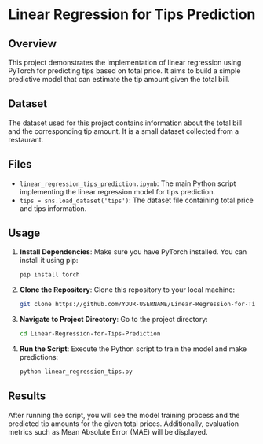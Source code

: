 # Linear Regression for Tips Prediction

## Overview
This project demonstrates the implementation of linear regression using PyTorch for predicting tips based on total price. It aims to build a simple predictive model that can estimate the tip amount given the total bill.

## Dataset
The dataset used for this project contains information about the total bill and the corresponding tip amount. It is a small dataset collected from a restaurant.

## Files
- `linear_regression_tips_prediction.ipynb`: The main Python script implementing the linear regression model for tips prediction.
- `tips = sns.load_dataset('tips')`: The dataset file containing total price and tips information.

## Usage
1. **Install Dependencies**: Make sure you have PyTorch installed. You can install it using pip:
    ```sh
    pip install torch
    ```

2. **Clone the Repository**: Clone this repository to your local machine:
    ```sh
    git clone https://github.com/YOUR-USERNAME/Linear-Regression-for-Tips-Prediction.git
    ```

3. **Navigate to Project Directory**: Go to the project directory:
    ```sh
    cd Linear-Regression-for-Tips-Prediction
    ```

4. **Run the Script**: Execute the Python script to train the model and make predictions:
    ```sh
    python linear_regression_tips.py
    ```

## Results
After running the script, you will see the model training process and the predicted tip amounts for the given total prices. Additionally, evaluation metrics such as Mean Absolute Error (MAE) will be displayed.

